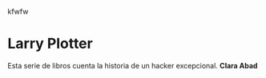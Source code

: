 kfwfw
# Larry Plotter
Esta serie de libros cuenta la historia de un hacker excepcional.
**Clara Abad**

